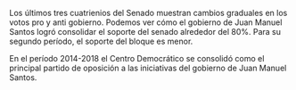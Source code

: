 ﻿Los últimos tres cuatrienios del Senado muestran cambios graduales en los votos pro y anti gobierno. Podemos ver cómo el gobierno de <span id="TODOS1">Juan Manuel Santos logró consolidar el soporte del senado alrededor del 80%</span>. Para su segundo período, el soporte del bloque es menor.

En el período 2014-2018 <span id="CD2">el Centro Democrático se consolidó como el principal partido de oposición</span> a las iniciativas del gobierno de Juan Manuel Santos.
<!--stackedit_data:
eyJoaXN0b3J5IjpbLTEzNTU2NzkwNzRdfQ==
-->